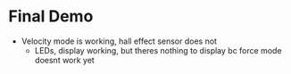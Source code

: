 # Final Demo

- Velocity mode is working, hall effect sensor does not
  - LEDs, display working, but theres nothing to display bc force mode doesnt work yet
